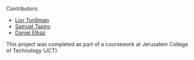 Contributors:
- [Lior Tordjman](https://github.com/Lior-Tor)
- [Samuel Tapiro](https://github.com/Tapiro-cloud)
- [Daniel Elbaz](https://github.com/DanielElbaz)

This project was completed as part of a coursework at Jerusalem College of Technology (JCT).
